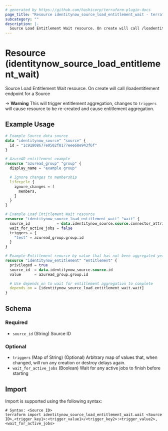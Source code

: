 ```yaml
---
# generated by https://github.com/hashicorp/terraform-plugin-docs
page_title: "Resource identitynow_source_load_entitlement_wait - terraform-provider-identitynow"
subcategory: ""
description: |-
  Source Load Entitlement Wait resource. On create will call /loadentitlement endpoint for a Source
---
```


# Resource (identitynow_source_load_entitlement_wait)

Source Load Entitlement Wait resource. On create will call /loadentitlement endpoint for a Source

-> **Warning** This will trigger entitlement aggregation, changes to `triggers` will cause resource to be re-created and cause entitlement aggregation.

## Example Usage

```terraform
# Example Source data source
data "identitynow_source" "source" {
  id = "1c91808677e0502f0177eee68e943f6f"
}

# AzureAD entitlement example
resource "azuread_group" "group" {
  display_name = "example group"

  # Ignore changes to membership
  lifecycle {
    ignore_changes = [
      members,
    ]
  }
}

# Example Load Entitlement Wait resource
resource "identitynow_source_load_entitlement_wait" "wait" {
  source_id            = data.identitynow_source.source.connector_attributes["cloud_external_id"]
  wait_for_active_jobs = false
  triggers = {
    "test" = azuread_group.group.id
  }
}

# Example Entitlement reource by value that has not been aggregated yet
resource "identitynow_entitlement" "entitlement" {
  privileged = true
  source_id  = data.identitynow_source.source.id
  value      = azuread_group.group.id

  # Use depends_on to wait for entitlement aggregation to complete
  depends_on = [identitynow_source_load_entitlement_wait.wait]
}
```

<!-- schema generated by tfplugindocs -->
## Schema

### Required

- `source_id` (String) Source ID

### Optional

- `triggers` (Map of String) (Optional) Arbitrary map of values that, when changed, will run any creation or destroy delays again.
- `wait_for_active_jobs` (Boolean) Wait for any active jobs to finish before starting

## Import

Import is supported using the following syntax:

```shell
# Syntax: <Source ID>
terraform import identitynow_source_load_entitlement_wait.wait <Source ID>,<trigger_key1>:<trigger_value1>/<trigger_key2>:<trigger_value2>,<wait_for_active_jobs>
```
